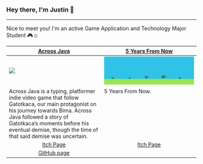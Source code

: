 ### Hey there, I'm Justin 👋
---
Nice to meet you! I'm an active Game Application and Technology Major Student 🎮☺
 
<table width="100%">
  <thead>
    <tr>
      <th width="50%" align="center"><a href="https://github.com/Felixwijaya04/Across-Java">Across Java</a></th>
     <th width="50%" align="center"><a href="">5 Years From Now</a></th>
    </tr>
  </thead>
  <tbody>
    <tr>
      <td><img src="https://github.com/Elquiorra/Elquiorra/blob/main/Across-Java.gif"/></td>
      <td><img src="https://github.com/Elquiorra/Elquiorra/blob/main/Plant Growth.gif"/></td>
    </tr>
    <tr>
      <td valign="text-top">Across Java is a typing, platformer indie video game that follow Gatotkaca, our main protagonist on his journey towards Bima. Across Java followed a story of Gatotkaca’s moments before his eventual demise, though the time of that said demise was uncertain.</td>
     <td valign="text-top">5 Years From Now.</td>
    </tr>
    <tr>
      <td align="center"><a href="https://juan-xavier.itch.io/across-java">Itch Page</td>
      <td align="center"><a href="https://juan-xavier.itch.io/5-year-from-now">Itch Page</td>
    </tr>
    <tr>
      <td align="center"><a href="https://github.com/Felixwijaya04/Across-Java">GitHub page</td>
    </tr>
  </tbody>
</table>
